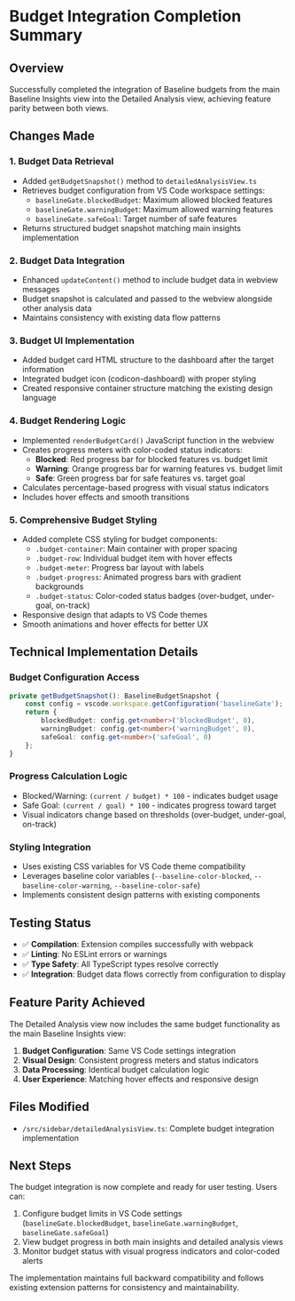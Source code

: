 # Budget Integration Completion Summary

## Overview
Successfully completed the integration of Baseline budgets from the main Baseline Insights view into the Detailed Analysis view, achieving feature parity between both views.

## Changes Made

### 1. Budget Data Retrieval
- Added `getBudgetSnapshot()` method to `detailedAnalysisView.ts`
- Retrieves budget configuration from VS Code workspace settings:
  - `baselineGate.blockedBudget`: Maximum allowed blocked features
  - `baselineGate.warningBudget`: Maximum allowed warning features  
  - `baselineGate.safeGoal`: Target number of safe features
- Returns structured budget snapshot matching main insights implementation

### 2. Budget Data Integration
- Enhanced `updateContent()` method to include budget data in webview messages
- Budget snapshot is calculated and passed to the webview alongside other analysis data
- Maintains consistency with existing data flow patterns

### 3. Budget UI Implementation
- Added budget card HTML structure to the dashboard after the target information
- Integrated budget icon (codicon-dashboard) with proper styling
- Created responsive container structure matching the existing design language

### 4. Budget Rendering Logic
- Implemented `renderBudgetCard()` JavaScript function in the webview
- Creates progress meters with color-coded status indicators:
  - **Blocked**: Red progress bar for blocked features vs. budget limit
  - **Warning**: Orange progress bar for warning features vs. budget limit  
  - **Safe**: Green progress bar for safe features vs. target goal
- Calculates percentage-based progress with visual status indicators
- Includes hover effects and smooth transitions

### 5. Comprehensive Budget Styling
- Added complete CSS styling for budget components:
  - `.budget-container`: Main container with proper spacing
  - `.budget-row`: Individual budget item with hover effects
  - `.budget-meter`: Progress bar layout with labels
  - `.budget-progress`: Animated progress bars with gradient backgrounds
  - `.budget-status`: Color-coded status badges (over-budget, under-goal, on-track)
- Responsive design that adapts to VS Code themes
- Smooth animations and hover effects for better UX

## Technical Implementation Details

### Budget Configuration Access
```typescript
private getBudgetSnapshot(): BaselineBudgetSnapshot {
    const config = vscode.workspace.getConfiguration('baselineGate');
    return {
        blockedBudget: config.get<number>('blockedBudget', 0),
        warningBudget: config.get<number>('warningBudget', 0), 
        safeGoal: config.get<number>('safeGoal', 0)
    };
}
```

### Progress Calculation Logic
- Blocked/Warning: `(current / budget) * 100` - indicates budget usage
- Safe Goal: `(current / goal) * 100` - indicates progress toward target
- Visual indicators change based on thresholds (over-budget, under-goal, on-track)

### Styling Integration
- Uses existing CSS variables for VS Code theme compatibility
- Leverages baseline color variables (`--baseline-color-blocked`, `--baseline-color-warning`, `--baseline-color-safe`)
- Implements consistent design patterns with existing components

## Testing Status
- ✅ **Compilation**: Extension compiles successfully with webpack
- ✅ **Linting**: No ESLint errors or warnings
- ✅ **Type Safety**: All TypeScript types resolve correctly
- ✅ **Integration**: Budget data flows correctly from configuration to display

## Feature Parity Achieved
The Detailed Analysis view now includes the same budget functionality as the main Baseline Insights view:

1. **Budget Configuration**: Same VS Code settings integration
2. **Visual Design**: Consistent progress meters and status indicators
3. **Data Processing**: Identical budget calculation logic
4. **User Experience**: Matching hover effects and responsive design

## Files Modified
- `/src/sidebar/detailedAnalysisView.ts`: Complete budget integration implementation

## Next Steps
The budget integration is now complete and ready for user testing. Users can:
1. Configure budget limits in VS Code settings (`baselineGate.blockedBudget`, `baselineGate.warningBudget`, `baselineGate.safeGoal`)
2. View budget progress in both main insights and detailed analysis views
3. Monitor budget status with visual progress indicators and color-coded alerts

The implementation maintains full backward compatibility and follows existing extension patterns for consistency and maintainability.